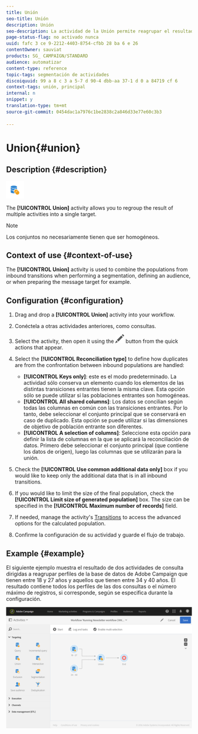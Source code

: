 ```yaml
---
title: Unión
seo-title: Unión
description: Unión
seo-description: La actividad de la Unión permite reagrupar el resultado de varias actividades en un solo objetivo.
page-status-flag: no activado nunca
uuid: fafc 3 ce 9-2212-4403-8754-cfbb 28 ba 6 e 26
contentOwner: sauviat
products: SG_ CAMPAIGN/STANDARD
audience: automatizar
content-type: reference
topic-tags: segmentación de actividades
discoiquuid: 99 a 8 c 3 a 5-7 d 90-4 dbb-aa 37-1 d 0 a 84719 cf 6
context-tags: unión, principal
internal: n
snippet: y
translation-type: tm+mt
source-git-commit: 0454dac1a7976c1be2838c2a846d33e77e60c3b3

---
```



# Union{#union}

## Description {#description}

![](assets/union.png)

The **[!UICONTROL Union]** activity allows you to regroup the result of multiple activities into a single target.

>[!NOTE]
>
>Los conjuntos no necesariamente tienen que ser homogéneos.

## Context of use {#context-of-use}

The **[!UICONTROL Union]** activity is used to combine the populations from inbound transitions when performing a segmentation, defining an audience, or when preparing the message target for example.

## Configuration {#configuration}

1. Drag and drop a **[!UICONTROL Union]** activity into your workflow.
1. Conéctela a otras actividades anteriores, como consultas.
1. Select the activity, then open it using the ![](assets/edit_darkgrey-24px.png) button from the quick actions that appear.
1. Select the **[!UICONTROL Reconciliation type]** to define how duplicates are from the confrontation between inbound populations are handled:

   * **[!UICONTROL Keys only]**: este es el modo predeterminado. La actividad sólo conserva un elemento cuando los elementos de las distintas transiciones entrantes tienen la misma clave. Esta opción sólo se puede utilizar si las poblaciones entrantes son homogéneas.
   * **[!UICONTROL All shared columns]**: Los datos se concilian según todas las columnas en común con las transiciones entrantes. Por lo tanto, debe seleccionar el conjunto principal que se conservará en caso de duplicado. Esta opción se puede utilizar si las dimensiones de objetivo de población entrante son diferentes.
   * **[!UICONTROL A selection of columns]**: Seleccione esta opción para definir la lista de columnas en la que se aplicará la reconciliación de datos. Primero debe seleccionar el conjunto principal (que contiene los datos de origen), luego las columnas que se utilizarán para la unión.

1. Check the **[!UICONTROL Use common additional data only]** box if you would like to keep only the additional data that is in all inbound transitions.
1. If you would like to limit the size of the final population, check the **[!UICONTROL Limit size of generated population]** box. The size can be specified in the **[!UICONTROL Maximum number of records]** field.
1. If needed, manage the activity's [Transitions](../../automating/using/executing-a-workflow.md#managing-an-activity-s-outbound-transitions) to access the advanced options for the calculated population.
1. Confirme la configuración de su actividad y guarde el flujo de trabajo.

## Example {#example}

El siguiente ejemplo muestra el resultado de dos actividades de consulta dirigidas a reagrupar perfiles de la base de datos de Adobe Campaign que tienen entre 18 y 27 años y aquellos que tienen entre 34 y 40 años. El resultado contiene todos los perfiles de las dos consultas o el número máximo de registros, si corresponde, según se especifica durante la configuración.

![](assets/wkf_union_example.png)
